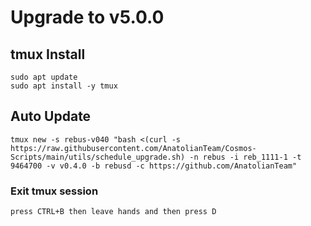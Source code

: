 # Upgrade to v5.0.0

## tmux Install
```shell
sudo apt update
sudo apt install -y tmux
```

## Auto Update
```shell
tmux new -s rebus-v040 "bash <(curl -s https://raw.githubusercontent.com/AnatolianTeam/Cosmos-Scripts/main/utils/schedule_upgrade.sh) -n rebus -i reb_1111-1 -t 9464700 -v v0.4.0 -b rebusd -c https://github.com/AnatolianTeam"
```

### Exit tmux session
`press CTRL+B then leave hands and then press D`
